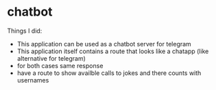 # chatbot

Things I did:
- This application can be used as a chatbot server for telegram
- This application itself contains a route that looks like a chatapp (like alternative for telegram)
- for both cases same response
- have a route to show availble calls to jokes and there counts with usernames